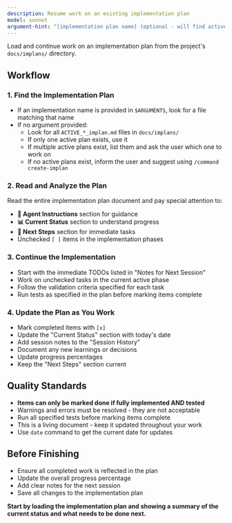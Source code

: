 ```yaml
---
description: Resume work on an existing implementation plan
model: sonnet
argument-hint: "[implementation plan name] (optional - will find active plan if not specified)"
---
```


Load and continue work on an implementation plan from the project's `docs/implans/` directory.

## Workflow

### 1. Find the Implementation Plan
- If an implementation name is provided in `$ARGUMENTS`, look for a file matching that name
- If no argument provided:
  - Look for all `ACTIVE_*_implan.md` files in `docs/implans/`
  - If only one active plan exists, use it
  - If multiple active plans exist, list them and ask the user which one to work on
  - If no active plans exist, inform the user and suggest using `/command create-implan`

### 2. Read and Analyze the Plan
Read the entire implementation plan document and pay special attention to:
- **🤖 Agent Instructions** section for guidance
- **📊 Current Status** section to understand progress
- **🎯 Next Steps** section for immediate tasks
- Unchecked `[ ]` items in the implementation phases

### 3. Continue the Implementation
- Start with the immediate TODOs listed in "Notes for Next Session"
- Work on unchecked tasks in the current active phase
- Follow the validation criteria specified for each task
- Run tests as specified in the plan before marking items complete

### 4. Update the Plan as You Work
- Mark completed items with `[x]`
- Update the "Current Status" section with today's date
- Add session notes to the "Session History"
- Document any new learnings or decisions
- Update progress percentages
- Keep the "Next Steps" section current

## Quality Standards

- **Items can only be marked done if fully implemented AND tested**
- Warnings and errors must be resolved - they are not acceptable
- Run all specified tests before marking items complete
- This is a living document - keep it updated throughout your work
- Use `date` command to get the current date for updates

## Before Finishing
- Ensure all completed work is reflected in the plan
- Update the overall progress percentage
- Add clear notes for the next session
- Save all changes to the implementation plan

**Start by loading the implementation plan and showing a summary of the current status and what needs to be done next.**